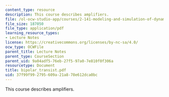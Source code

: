 ```yaml
---
content_type: resource
description: This course describes amplifiers.
file: /ol-ocw-studio-app/courses/2-141-modeling-and-simulation-of-dynamic-systems-fall-2006/37f99f992795609a21a878e612dca0bc_bipolar_transist.pdf
file_size: 187050
file_type: application/pdf
learning_resource_types:
- Lecture Notes
license: https://creativecommons.org/licenses/by-nc-sa/4.0/
ocw_type: OCWFile
parent_title: Lecture Notes
parent_type: CourseSection
parent_uid: 9a04adf5-76eb-27f5-97a0-7e810f0f306a
resourcetype: Document
title: bipolar_transist.pdf
uid: 37f99f99-2795-609a-21a8-78e612dca0bc
---
```

This course describes amplifiers.